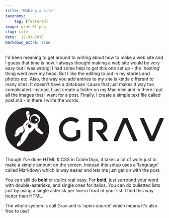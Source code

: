 ```yaml
---
title: "Making a site"
taxonomy:
    tag: [featured]
image: grav-01.png
slug: site
date:  12-01-2015
markdown_extra: true
---
```


I'd been meaning to get around to writing about how to make a web site and I guess that time is now. I always thought making a web site would be very easy but I was wrong! I had some help to get this one set up - the 'hosting' thing went over my head. 
But I like the editing to put in my stories and photos etc. Also, the way you add entries to my site is kinda different to many sites. It doesn't have a database 'cause that just makes it way too complicated. Instead, I just create a folder on my Mac mini and in there I put all the images that I want for a post. Finally, I create a simple text file called post.md - in there I write the words.

![Grav](grav-logo.png)

Though I've done HTML & CSS in CoderDojo, it takes a lot of work just to make a simple amount on the screen. Instead this setup uses a 'language' called Markdown which is way easier and lets me just get on with the post.

You can still do **bold** or *italics* real easy. For **bold**, just surround your word with double-asterisks, and single ones for italics. You can do bulletted lists just by using a single asterisk per line in front of your list. I find this way better than HTML.

The whole system is call Grav and is 'open-source' which means it's also free to use!




